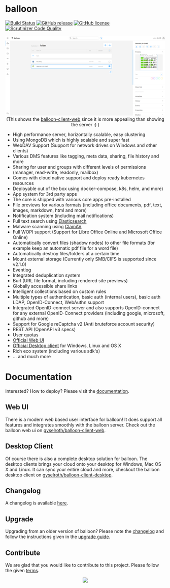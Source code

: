 # balloon

[![Build Status](https://circleci.com/gh/gyselroth/balloon.svg?style=shield)](https://circleci.com/gh/gyselroth/balloon)
[![GitHub release](https://img.shields.io/github/release/gyselroth/balloon.svg)](https://github.com/gyselroth/balloon/releases)
 [![GitHub license](https://img.shields.io/badge/license-GPL-blue.svg)](https://raw.githubusercontent.com/gyselroth/balloon/master/LICENSE)
[![Scrutinizer Code Quality](https://scrutinizer-ci.com/g/gyselroth/balloon/badges/quality-score.png)](https://scrutinizer-ci.com/g/gyselroth/balloon)

<p align="center">
    <img src="https://raw.githubusercontent.com/gyselroth/balloon-screenshots/master/src/tree.png"/>
    (This shows the <a href="https://github.com/gyselroth/balloon-client-web">balloon-client-web</a> since it is more appealing than showing the server :) )
</p>

* High performance server, horizontally scalable, easy clustering
* Using MongoDB which is highly scalable and super fast
* WebDAV Support (Support for network drives on Windows and other clients)
* Various DMS features like tagging, meta data, sharing, file history and more
* Sharing for user and groups with different levels of permissions (manager, read-write, readonly, mailbox)
* Comes with cloud native support and deploy ready kubernetes resources
* Deployable out of the box using docker-compose, k8s, helm, and more)
* App system for 3rd party apps
* The core is shipped with various core apps pre-installed
* File previews for various formats (including office documents, pdf, text, images, markdown, html and more)
* Notification system (including mail notifications)
* Full text search using [Elasticsearch](https://github.com/elastic/elasticsearch)
* Malware scanning using [ClamAV](https://github.com/Cisco-Talos/clamav-devel)
* Full WOPI support (Support for Libre Office Online and Microsoft Office Online)
* Automatically convert files (shadow nodes) to other file formats (for example keep an automatic pdf file for a word file)
* Automatically destroy files/folders at a certain time
* Mount external storage (Currently only SMB/CIFS is supported since v2.1.0)
* Eventlog
* Integrated deduplication system
* Burl (URL file format, including rendered site previews)
* Globally accessible share links
* Intelligent collections based on custom rules
* Multiple types of authentication, basic auth (internal users), basic auth LDAP, OpenID-Connect, WebAuthn support
* Integrated OpenID-connect server and also supports OpenID-connect for any external OpenID-Connect providers (including google, microsoft, github and more)
* Support for Google reCaptcha v2 (Anti bruteforce account security)
* REST API (OpenAPI v3 specs)
* User quotas
* [Official Web UI](https://github.com/gyselroth/balloon-client-web)
* [Official Desktop client](https://github.com/gyselroth/balloon-client-desktop) for Windows, Linux and OS X
* Rich eco system (including various sdk's)
* ... and much more

# Documentation
Interested? How to deploy? Please visit the [documentation](https://gyselroth.github.io/balloon-docs/).

## Web UI
There is a modern web based user interface for balloon! It does support all features and integrates smoothly with the balloon server.
Check out the balloon web ui on [gyselroth/balloon-client-web](https://github.com/gyselroth/balloon-client-web).

## Desktop Client
Of course there is also a complete desktop solution for balloon. The desktop clients brings your cloud onto your desktop for Windows, Mac OS X and Linux.
It can sync your entire cloud and more, checkout the balloon desktop client on [gyselroth/balloon-client-desktop](https://github.com/gyselroth/balloon-client-desktop).

## Changelog
A changelog is available [here](https://github.com/gyselroth/balloon/blob/master/CHANGELOG.md).

## Upgrade
Upgrading from an older version of balloon? Please note the [changelog](https://github.com/gyselroth/balloon/blob/master/CHANGELOG.md) and follow the instructions given 
in the [upgrade guide](https://github.com/gyselroth/balloon/blob/master/UPGRADE.md).

## Contribute
We are glad that you would like to contribute to this project. Please follow the given [terms](https://github.com/gyselroth/balloon/blob/master/CONTRIBUTING.md).

<p align="center">
    <img src="https://raw.githubusercontent.com/gyselroth/balloon-client-desktop/master/app/img/balloon-startup.png"/>
</p>

